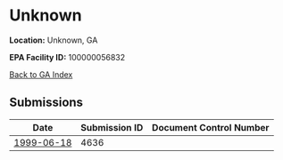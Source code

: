 # Unknown

**Location:** Unknown, GA

**EPA Facility ID:** 100000056832

[Back to GA Index](../../index.md)

## Submissions

| Date | Submission ID | Document Control Number |
|------|--------------|-------------------------|
| [1999-06-18](submissions/4636.md) | 4636 |  |
